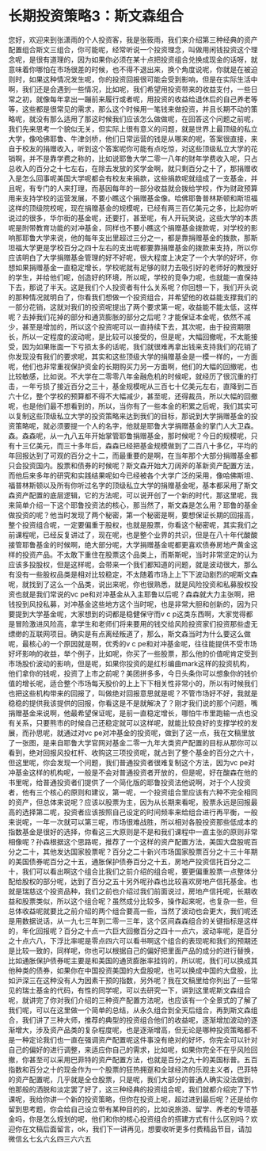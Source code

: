 # 长期投资策略3：斯文森组合

您好，欢迎来到张潇雨的个人投资客，我是张筱雨，我们来介绍第三种经典的资产配置组合斯文三组合，你可能呢，经常听说一个投资理念，叫做用闲钱投资这个理念呢，是很有道理的，因为如果你必须在某十点把投资组合兑换成现金的话呀，就意味着你哪怕在市场很差的时候，也不得不退出来，换个角度说呢，你就是在被迫则时，如果这种情况发生呢，你的投资回报很可能会受到影响，但是在实际生活中啊，我们还是会遇到一些情况，比如呢，我们希望用投资带来的收益支付，一些日常之初，就像每年拿出一蹦前来履行或者呢，用投资的收益给退休后的自己养老等等，这些都是很常见的需求，那么这个时候用一笔钱来做投资，并且长期不动的策略呢，就没有那么适用了那这时候我们应该怎么做做呢，在回答这个问题之前呢，我们先来思考一个貌似无关，但实际上很有意义的问题，就是世界上最顶级的私立大学，像哈佛耶鲁、牛津剑桥，他们日常运营的钱是从哪来的呢，答案很直接，来自于校友的捐赠收入，听到这个答案呢你可能有点吃惊，对这些顶级私立大学的花销啊，并不是靠学费之称的，比如说耶鲁大学二零一八年的财年学费收入呢，只占总收入的百分之十七左右，在除去发放的奖学金啊，就只剩百分之十了，那捐赠收入是怎么回事呢美国大学呢都会有校友来捐款，这些捐款呢就组成了一支基金，并且呢，有专门的人来打理，而基因每年的一部分收益就会拨给学校，作为财政预算用来支持学校的运营发展，不要小瞧这个捐赠基金像。哈佛耶鲁普林斯顿和斯坦福这样的顶级院校呢，现在捐赠基金的规模呢，已经有两三百亿美元之多，比起你听说过的很多，华尔街的基金呢，还要打，甚至呢，有人开玩笑说，这些大学的本质呢是附带教育功能的对冲基金，同样也不要小瞧这个捐赠基金拨款呢，对学校的影响那耶鲁大学来说，他的每年支出里超过三分之一，都是靠捐赠基金的拨款，那斯坦福大学更是学校百分之四十左右的支出呢都要靠捐赠基金的拨款来支持，所以你应该明白了大学捐赠基金管理的好不好呢，很大程度上决定了一个大学的好坏，你想如果捐赠基金一直稳定增长，学校呢就有足够的财力去吸引好的老师好的教授好的学生，并给他们呢，创造好的环境，所以呢，学校的竞争力呢，也就能一直保持下去，那说了半天。这是我们个人投资者有什么关系呢？你回想一下，我们开头说的那种情况就明白了，你看我们想做一个投资组合，并希望他的收益能支撑我们的一部分花销，这就对我们的投资呢提出了两个要求第一呢，收益能不能太低，这样呢？去掉我们花掉的部分和通货膨胀的部分之后呢？才能保证本金呢，依然不减少，甚至是增加的，所以这个投资呢可以一直持续下去，其次呢，由于投资期限长，所以一定程度的波动呢，是比较可以接受的，但是呢，大幅回撤呢，不太能接受，因为如果账面一下亏损太多的话呢，我们就很难再拿出钱来支持我们的花销了你发现没有我们的要求呢，其实和这些顶级大学的捐赠基金是一模一样的，一方面呢，他们也非常重视保护资金的长期购买力另一方面啊，他们的大幅的回撤呢，也比较敏感，比如说。不大学在二零零八年金融危机的时候呢，就经历了很沉重的打击，一年亏损了接近百分之三十，基金规模呢从三百七十亿美元左右，直降到二百六十亿，整个学校的预算都不得不大幅减少，甚至呢，还得裁员，所以大幅的回撤呢，也是他们最不想看到的，所以，当你有了一些本金的积累之后呢，我们其实可以复制这些顶级私立大学的投资策略来达到我们的目标，那说到大学捐赠基金的投资策略呢，就必须要提一个人的名字，他就是耶鲁大学捐赠基金的掌门人大卫森。森。森森呢，从一九八五年开始掌管耶鲁捐赠基金，那时候呢？今日的规模呢，只有十三亿美元，而三十多年后，森森已经把基金规模做到了二百八十多亿，平均的年回报达到了可观的百分之十二，而最重要的是啊，在当年那个大部分捐赠基金都只会投资国内。股票和债券的时候呢？斯文森开始大刀阔斧的革新资产配置方法，而他后来多年的研究和实践结果呢如今已经被各个大学广泛的采用，像哈佛斯坦、福普林斯顿以及所有你听过名字的顶级私立大学的捐赠基金呢，基本都采用了斯文森资产配置的底层逻辑，它的方法呢，可以说开创了一个新的时代，那这里呢，我来简单介绍一下这个耶鲁投资法的核心，那当然了，斯文森是怎么用？耶鲁的基金做投资的呢？他当时发现了两个秘密，第一个秘密是啊，要想保证长期的回报高，整个投资组合呢，一定要偏重于股权，也就是股票，你看这个秘密呢，其实我们之前课程呢，已经反复讲过了，现在呢，也是整个业界的共识，但是在八十年代酸酸接管耶鲁基金的时候啊，绝大部分呢，大学捐赠基金呢都更喜欢债券房地产黄金这样的投资产品。不太敢下重住在股票这个品类上，而斯斯呢，当时非常坚定的认为应该多投股权，但是这样呢，会带来一个我们都知道的问题，就是波动很大，那么有没有一些股权品类是相对比较稳定，不太随着市场上上下下波动剧烈的呢斯文森呢，就找到了这么一个品类，说出来呢，你也很熟悉，就是风险投资和私募股权投资也就是我们常说的vc pe和对冲基金从入主耶鲁以后呢？森森就大力主张啊，把钱投到风投私募，对冲基金这些地方这个当时呢，也是非常大胆和创新的，因为只要提到大学基金呢，大家想到的词都是稳健保守而v c p这类东西啊，大家觉得都是冒险激进风险高，拿学生和老师们将来要用的钱交给风险投资家们投资那些虚无缥缈的互联网项目。确实是有点离经叛道了，那么，斯文森当时为什么要这么做呢，最核心的一个原因就是啊，优秀的v c pe和对冲基金呢，往往能提供不受市场好坏影响的收益，举个例子，比如呢，你买了一些股票，那么他的价值呢肯定受到市场股价波动的影响，但是呢，如果你投资的是红杉编曲mark这样的投资机构，他们拿你的钱呢，投资了上市之前呢？美团拼多多，今日头条你可以想象你的钱价值的增长呢，适合整个市场每天股价的上上下下相关性非常小的，所以有时候我们也把这些机构带来的回报了，叫做绝对回报意思就是呢？不管市场好不好，我就是稳稳的提供我该提供的回报，你看这是不是就解决了？刚才我们说的那个问题，嘴捐赠基金来说啊，他最希望保证呢，是前一直稳定增长，哪怕牛市里跑输一点也没有关系，只要熊市的时候自己还稳定就可以这样呢，就能比较良好的支撑学校的发展，而孙思呢，就通过对vc pe对冲基金的投资呢，做到了这一点，我在文稿里放了一张图，是来自耶鲁大学官网对基金二零一九年大类资产配置的目标从那你可以看到，绝对回报风投杠杆、收购这三项投资呢，就占到了整个基金的百分之六十，但这里呢，你会发现一个问题，我们普通投资者很难复制这个方法，因为vc pe对冲基金这样的机构呢，一般是不会对普通投资者开放的，但是呢，好在酸森在他的书里呢，给普通投资者们提供了一个简化版的耶鲁投资法他说啊，对于个人投资者，他有三个核心的原则和建议，第一呢，一个投资组合里应该有六种不完全相同的资产，但总体来说呢？应该以股票为主，因为从长期来看呢，股票永远是回报最高的选择第二呢，投资者应该按照自己设定的时间频率来给组合进行再平衡，一般来说呢，一年一次就可以第三呢，市场很难战胜，所以相对各股投资那些低成本的指数基金是很好的选择，你看这三大原则是不是和我们课程中一直主张的原则非常相像呢？孙森根据这个思路呢，推荐了一个这样的资产配置方法，美国大盘股呢百分之二十，其他发达国家股票呢？百分之二十新兴市场国家股票百分之十三十年期的美国债券呢百分之十五，通胀保护债券百分之十五，房地产投资信托百分之二十，我们可以看出啊这个组合比我们之前介绍的组合呢，要更偏重股票一点整体分配给股权的部分呢，达到了百分之五十另外呢孙森也比较喜欢房地产信托基金。也就是瑞慈这个投资品种，我们之前也介绍过我们前面说过，房地产信托呢，长期收益和股票类似，所以这个组合呢？虽然成分比较多，操作起来呢，也复杂一些，但总体收益呢就要比之前介绍的两个组合要高一些，当然了波动也会更大，我们呢还是用数据说话，从一九七三年到二零一三年，这个区间森森组合的关键指标是这样的，年化回报呢？百分之十点一六巨大回撤百分之四十一点六，波动率呢，是百分之十点六八，下浮比率呢是零点四六可以看书啊这个组合的表现呢和我们的预期还是比较一致的，同样呢，你也可以根据自己的偏好把里面产品的成分的进行替换，比如通胀保护债券呢主要是和美国的通货膨胀率挂钩的，所以呢，我们可以换成其他种类的债券，如果你在中国投资美国的大盘股呢，也可以换成中国的大盘股，比如沪深三在这种没有人为因素干预的指数，另外呢？我在文稿里给你列出了一些常见的瑞士基金的代码，有性的同学呢，可以去研究一下，讲到这里呢斯文森组合呢，就讲完了你对我们介绍的三种资产配置方法呢，也应该有一个全景式的了解了我们呢，可以在这里做一个简单的总结，从永久组合到全天后组合，再到斯文森组合，我们讲了三种大师，推荐的典型的投资组合他们的收益呢，逐渐增加波动的逐渐增大，涉及资产品类的复杂程度呢，也是逐渐增高，但无论是哪种投资策略都不是一种定论我们也一直在强调资产配置呢这件事没有绝对的好坏，你完全可以针对自己的偏好的进行调整，来适应你自己的需求，比如呢，如果你完全不在乎风险回撤，你甚至可以采用巴菲特的资产配置方法，也就是百分之九十的美国标普。五百指数和百分之十的现金作为一个股票的狂热拥趸和全球经济的乐观主义者，巴菲特的资产配置呢，几乎就是全仓股票，只是呢，我们大部分的普通人确实没法做到，他那般的洒脱和淡定罢了好了，这三种经典的投资组合呢，我们就都介绍完了下节课呢，我给你讲一个新的投资策略，但你在投资上呢，超过进到最后呢？还是给你留到思考题，你会给自己设立带有某种目的的，比如说旅游、留学、养老的专项基金吗，你是怎么规划的呢，他们和你的核心投资组合的搭建方式有什么区别吗？欢迎你在文稿后面留言，ok，我们下一讲再见，想要收听更多付费精品节目，请加微信幺七幺六幺四三六六五
